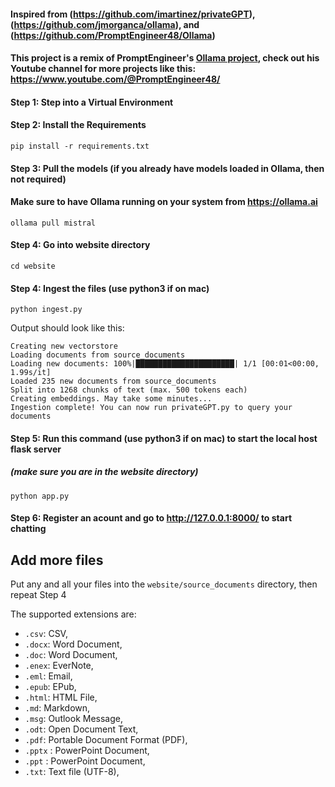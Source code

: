 #### Inspired from (https://github.com/imartinez/privateGPT), (https://github.com/jmorganca/ollama), and (https://github.com/PromptEngineer48/Ollama)

#### This project is a remix of PromptEngineer's [Ollama project](https://github.com/PromptEngineer48/Ollama), check out his Youtube channel for more projects like this: https://www.youtube.com/@PromptEngineer48/


#### Step 1: Step into a Virtual Environment

#### Step 2: Install the Requirements
```
pip install -r requirements.txt
```

#### Step 3: Pull the models (if you already have models loaded in Ollama, then not required)
#### Make sure to have Ollama running on your system from https://ollama.ai
```
ollama pull mistral
```

#### Step 4: Go into website directory
```commandline
cd website
```

#### Step 4: Ingest the files (use python3 if on mac)
```
python ingest.py
```

Output should look like this:
```shell
Creating new vectorstore
Loading documents from source_documents
Loading new documents: 100%|██████████████████████| 1/1 [00:01<00:00,  1.99s/it]
Loaded 235 new documents from source_documents
Split into 1268 chunks of text (max. 500 tokens each)
Creating embeddings. May take some minutes...
Ingestion complete! You can now run privateGPT.py to query your documents
```

#### Step 5: Run this command (use python3 if on mac) to start the local host flask server
##### (make sure you are in the website directory)
```
python app.py
```

#### Step 6: Register an acount and go to http://127.0.0.1:8000/ to start chatting

## Add more files

Put any and all your files into the `website/source_documents` directory, then repeat Step 4

The supported extensions are:

- `.csv`: CSV,
- `.docx`: Word Document,
- `.doc`: Word Document,
- `.enex`: EverNote,
- `.eml`: Email,
- `.epub`: EPub,
- `.html`: HTML File,
- `.md`: Markdown,
- `.msg`: Outlook Message,
- `.odt`: Open Document Text,
- `.pdf`: Portable Document Format (PDF),
- `.pptx` : PowerPoint Document,
- `.ppt` : PowerPoint Document,
- `.txt`: Text file (UTF-8),
